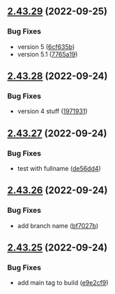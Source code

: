 ## [2.43.29](https://github.com/plazo1975/mvcdotnetdocker/compare/v2.43.28...v2.43.29) (2022-09-25)


### Bug Fixes

* version 5 ([6cf635b](https://github.com/plazo1975/mvcdotnetdocker/commit/6cf635bf60245cdc1c0227f0065d77ed300feb7c))
* version 5.1 ([7765a19](https://github.com/plazo1975/mvcdotnetdocker/commit/7765a199bd5eb7feff1ff139206150ec7f597c5b))



## [2.43.28](https://github.com/plazo1975/mvcdotnetdocker/compare/v2.43.27...v2.43.28) (2022-09-24)


### Bug Fixes

* version 4 stuff ([1971931](https://github.com/plazo1975/mvcdotnetdocker/commit/1971931c9fa94fae0dd07139dde4cffa0cf6e770))



## [2.43.27](https://github.com/plazo1975/mvcdotnetdocker/compare/v2.43.26...v2.43.27) (2022-09-24)


### Bug Fixes

* test with fullname ([de56dd4](https://github.com/plazo1975/mvcdotnetdocker/commit/de56dd4c09bc4eea91645487702f81940728ce49))



## [2.43.26](https://github.com/plazo1975/mvcdotnetdocker/compare/v2.43.25...v2.43.26) (2022-09-24)


### Bug Fixes

* add branch name ([bf7027b](https://github.com/plazo1975/mvcdotnetdocker/commit/bf7027ba879602e08cc51da9cc5a0af5c7db680b))



## [2.43.25](https://github.com/plazo1975/mvcdotnetdocker/compare/v2.43.24...v2.43.25) (2022-09-24)


### Bug Fixes

* add main tag to build ([e9e2cf9](https://github.com/plazo1975/mvcdotnetdocker/commit/e9e2cf976084a7916b5dcac701e74b90915240c1))



